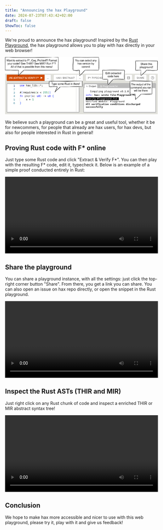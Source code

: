 ```yaml
---
title: "Announcing the hax Playground"
date: 2024-07-23T07:43:42+02:00
draft: false
ShowToc: false
---
```


We're proud to announce the hax playground! Inspired by the [Rust
Playground](https://play.rust-lang.org/), the hax playground allows
you to play with hax directly in your web browser!

![](diagram.png)

We believe such a playground can be a great and useful tool, whether
it be for newcommers, for people that already are hax users, for hax
devs, but also for people interested in Rust in general!



## Proving Rust code with F* online
Just type some Rust code and click "Extract & Verify F*". You can then
play with the resulting F\* code, edit it, typecheck it. Below is an
example of a simple proof conducted entirely in Rust:

<video src="fstar-proof.webm" width="100%" autoplay loop></video>

## Share the playground
You can share a playground instance, with all the settings: just click
the top-right corner button "Share". From there, you get a link you
can share. You can also open an issue on hax repo directly, or open
the snippet in the Rust playground.

<video src="share.webm" width="100%" autoplay loop></video>

## Inspect the Rust ASTs (THIR and MIR)
Just right click on any Rust chunk of code and inspect a enriched THIR or
MIR abstract syntax tree!

<video src="explore-thir.webm" width="100%" autoplay loop/></video>


## Conclusion

We hope to make hax more accessible and nicer to use with this web
playground, please try it, play with it and give us feedback!


